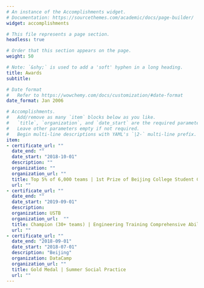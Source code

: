 ```yaml
---
# An instance of the Accomplishments widget.
# Documentation: https://sourcethemes.com/academic/docs/page-builder/
widget: accomplishments

# This file represents a page section.
headless: true

# Order that this section appears on the page.
weight: 50

# Note: `&shy;` is used to add a 'soft' hyphen in a long heading.
title: Awards
subtitle:

# Date format
#   Refer to https://wowchemy.com/docs/customization/#date-format
date_format: Jan 2006

# Accomplishments.
#   Add/remove as many `item` blocks below as you like.
#   `title`, `organization`, and `date_start` are the required parameters.
#   Leave other parameters empty if not required.
#   Begin multi-line descriptions with YAML's `|2-` multi-line prefix.
item:
- certificate_url: ""
  date_end: ""
  date_start: "2018-10-01"
  description: ""
  organization: ""
  organization_url: ""
  title: Top 5% of 6,000 teams | 1st Prize of Beijing College Student Computer Design Competition, China
  url: ""
- certificate_url: ""
  date_end: ""
  date_start: "2019-09-01"
  description: 
  organization: USTB
  organization_url:  ""
  title: Champion (30+ teams) | Engineering Training Comprehensive Ability Competition
  url: ""
- certificate_url: ""
  date_end: "2018-09-01"
  date_start: "2018-07-01"
  description: "Beijing"
  organization: DataCamp
  organization_url: ""
  title: Gold Medal | Summer Social Practice
  url: ""
---
```

